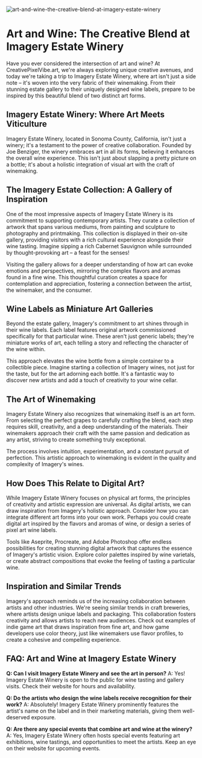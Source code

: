 ![art-and-wine-the-creative-blend-at-imagery-estate-winery](https://images.pexels.com/photos/584276/pexels-photo-584276.jpeg?auto=compress&cs=tinysrgb&fit=crop&h=627&w=1200)

# Art and Wine: The Creative Blend at Imagery Estate Winery

Have you ever considered the intersection of art and wine? At CreativePixelVibe.art, we're always exploring unique creative avenues, and today we're taking a trip to Imagery Estate Winery, where art isn't just a side note – it's woven into the very fabric of their winemaking. From their stunning estate gallery to their uniquely designed wine labels, prepare to be inspired by this beautiful blend of two distinct art forms.

## Imagery Estate Winery: Where Art Meets Viticulture

Imagery Estate Winery, located in Sonoma County, California, isn't just a winery; it's a testament to the power of creative collaboration. Founded by Joe Benziger, the winery embraces art in all its forms, believing it enhances the overall wine experience. This isn't just about slapping a pretty picture on a bottle; it's about a holistic integration of visual art with the craft of winemaking.

## The Imagery Estate Collection: A Gallery of Inspiration

One of the most impressive aspects of Imagery Estate Winery is its commitment to supporting contemporary artists. They curate a collection of artwork that spans various mediums, from painting and sculpture to photography and printmaking. This collection is displayed in their on-site gallery, providing visitors with a rich cultural experience alongside their wine tasting. Imagine sipping a rich Cabernet Sauvignon while surrounded by thought-provoking art – a feast for the senses!

Visiting the gallery allows for a deeper understanding of how art can evoke emotions and perspectives, mirroring the complex flavors and aromas found in a fine wine. This thoughtful curation creates a space for contemplation and appreciation, fostering a connection between the artist, the winemaker, and the consumer.

## Wine Labels as Miniature Art Galleries

Beyond the estate gallery, Imagery's commitment to art shines through in their wine labels. Each label features original artwork commissioned specifically for that particular wine. These aren't just generic labels; they're miniature works of art, each telling a story and reflecting the character of the wine within. 

This approach elevates the wine bottle from a simple container to a collectible piece. Imagine starting a collection of Imagery wines, not just for the taste, but for the art adorning each bottle. It's a fantastic way to discover new artists and add a touch of creativity to your wine cellar.

## The Art of Winemaking

Imagery Estate Winery also recognizes that winemaking itself is an art form. From selecting the perfect grapes to carefully crafting the blend, each step requires skill, creativity, and a deep understanding of the materials. Their winemakers approach their craft with the same passion and dedication as any artist, striving to create something truly exceptional.

The process involves intuition, experimentation, and a constant pursuit of perfection. This artistic approach to winemaking is evident in the quality and complexity of Imagery's wines.

## How Does This Relate to Digital Art?

While Imagery Estate Winery focuses on physical art forms, the principles of creativity and artistic expression are universal. As digital artists, we can draw inspiration from Imagery's holistic approach. Consider how you can integrate different art forms into your own work. Perhaps you could create digital art inspired by the flavors and aromas of wine, or design a series of pixel art wine labels.

Tools like Aseprite, Procreate, and Adobe Photoshop offer endless possibilities for creating stunning digital artwork that captures the essence of Imagery's artistic vision. Explore color palettes inspired by wine varietals, or create abstract compositions that evoke the feeling of tasting a particular wine.

## Inspiration and Similar Trends

Imagery's approach reminds us of the increasing collaboration between artists and other industries. We're seeing similar trends in craft breweries, where artists design unique labels and packaging. This collaboration fosters creativity and allows artists to reach new audiences. Check out examples of indie game art that draws inspiration from fine art, and how game developers use color theory, just like winemakers use flavor profiles, to create a cohesive and compelling experience.

## FAQ: Art and Wine at Imagery Estate Winery

**Q: Can I visit Imagery Estate Winery and see the art in person?**
A: Yes! Imagery Estate Winery is open to the public for wine tasting and gallery visits. Check their website for hours and availability.

**Q: Do the artists who design the wine labels receive recognition for their work?**
A: Absolutely! Imagery Estate Winery prominently features the artist's name on the label and in their marketing materials, giving them well-deserved exposure.

**Q: Are there any special events that combine art and wine at the winery?**
A: Yes, Imagery Estate Winery often hosts special events featuring art exhibitions, wine tastings, and opportunities to meet the artists. Keep an eye on their website for upcoming events.
